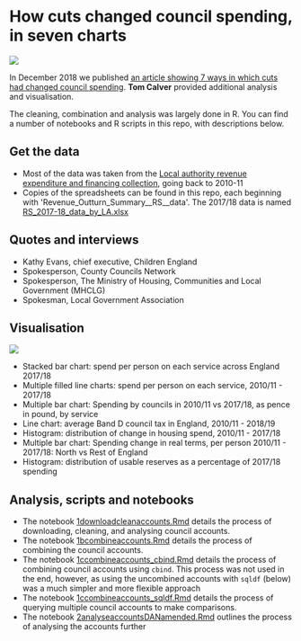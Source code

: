 # How cuts changed council spending, in seven charts

![](https://ichef.bbci.co.uk/news/660/cpsprodpb/C1A4/production/_104627594_chart6.housing_v2-nc.png)

In December 2018 we published [an article showing 7 ways in which cuts had changed council spending](https://www.bbc.co.uk/news/uk-england-46443700). **Tom Calver** provided additional analysis and visualisation.

The cleaning, combination and analysis was largely done in R. You can find a number of notebooks and R scripts in this repo, with descriptions below.

## Get the data

* Most of the data was taken from the [Local authority revenue expenditure and financing collection](https://www.gov.uk/government/collections/local-authority-revenue-expenditure-and-financing), going back to 2010-11
* Copies of the spreadsheets can be found in this repo, each beginning with 'Revenue_Outturn_Summary__RS__data'. The 2017/18 data is named [RS_2017-18_data_by_LA.xlsx](https://github.com/BBC-Data-Unit/council-cuts-charts/blob/master/RS_2017-18_data_by_LA.xlsx)

## Quotes and interviews

* Kathy Evans, chief executive, Children England
* Spokesperson, County Councils Network
* Spokesperson, The Ministry of Housing, Communities and Local Government (MHCLG)
* Spokesman, Local Government Association

## Visualisation

![](https://ichef.bbci.co.uk/news/660/cpsprodpb/172B6/production/_104620949_chart7-nc.png)

* Stacked bar chart: spend per person on each service across England 2017/18
* Multiple filled line charts: spend per person on each service, 2010/11 - 2017/18
* Multiple bar chart: Spending by councils in 2010/11 vs 2017/18, as pence in pound, by service
* Line chart: average Band D council tax in England, 2010/11 - 2018/19
* Histogram: distribution of change in housing spend, 2010/11 - 2017/18
* Multiple bar chart: Spending change in real terms, per person 2010/11 - 2017/18: North vs Rest of England
* Histogram: distribution of usable reserves as a percentage of 2017/18 spending

## Analysis, scripts and notebooks

* The notebook [1downloadcleanaccounts.Rmd](https://github.com/BBC-Data-Unit/council-cuts-charts/blob/master/1downloadcleanaccounts.Rmd) details the process of downloading, cleaning, and analysing council accounts.
* The notebook [1bcombineaccounts.Rmd](https://github.com/BBC-Data-Unit/council-cuts-charts/blob/master/1bcombineaccounts.Rmd) details the process of combining the council accounts.
* The notebook [1ccombineaccounts_cbind.Rmd](https://github.com/BBC-Data-Unit/council-cuts-charts/blob/master/1ccombineaccounts_cbind.Rmd) details the process of combining council accounts using `cbind`. This process was not used in the end, however, as using the uncombined accounts with `sqldf` (below) was a much simpler and more flexible approach
* The notebook [1ccombineaccounts_sqldf.Rmd](https://github.com/BBC-Data-Unit/council-cuts-charts/blob/master/1ccombineaccounts_sqldf.Rmd) details the process of querying multiple council accounts to make comparisons.
* The notebook [2analyseaccountsDANamended.Rmd](https://github.com/BBC-Data-Unit/council-cuts-charts/blob/master/2analyseaccountsDANamended.Rmd) outlines the process of analysing the accounts further
